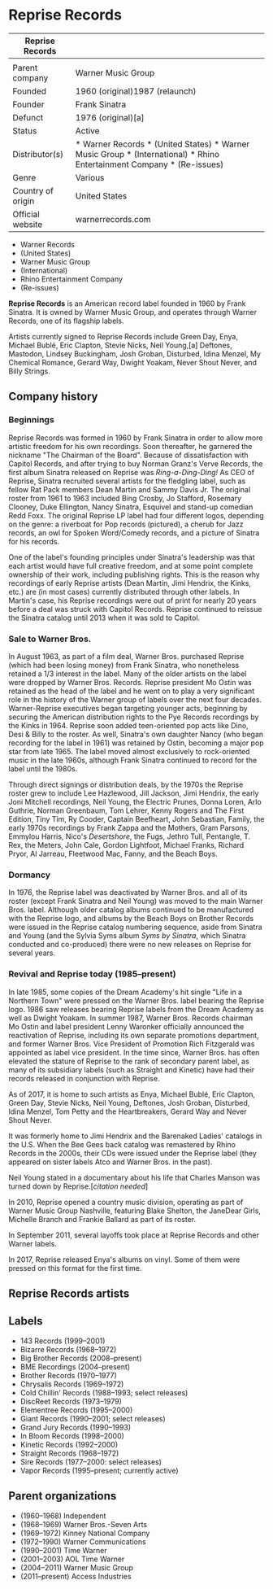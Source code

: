 # Reprise Records

| Reprise Records | |
| --- | --- |
|  | |
| Parent company | Warner Music Group |
| Founded | 1960 (original)1987 (relaunch) |
| Founder | Frank Sinatra |
| Defunct | 1976 (original)\[a] |
| Status | Active |
| Distributor(s) | * Warner Records * (United States) * Warner Music Group * (International) * Rhino Entertainment Company * (Re-issues) |
| Genre | Various |
| Country of origin | United States |
| Official website | warnerrecords.com |

* Warner Records
* (United States)
* Warner Music Group
* (International)
* Rhino Entertainment Company
* (Re-issues)

**Reprise Records** is an American record label founded in 1960 by Frank Sinatra. It is owned by Warner Music Group, and operates through Warner Records, one of its flagship labels.

Artists currently signed to Reprise Records include Green Day, Enya, Michael Bublé, Eric Clapton, Stevie Nicks, Neil Young,\[a] Deftones, Mastodon, Lindsey Buckingham, Josh Groban, Disturbed, Idina Menzel, My Chemical Romance, Gerard Way, Dwight Yoakam, Never Shout Never, and Billy Strings.

Company history
---------------

### Beginnings

Reprise Records was formed in 1960 by Frank Sinatra in order to allow more artistic freedom for his own recordings. Soon thereafter, he garnered the nickname "The Chairman of the Board". Because of dissatisfaction with Capitol Records, and after trying to buy Norman Granz's Verve Records, the first album Sinatra released on Reprise was *Ring-a-Ding-Ding!* As CEO of Reprise, Sinatra recruited several artists for the fledgling label, such as fellow Rat Pack members Dean Martin and Sammy Davis Jr. The original roster from 1961 to 1963 included Bing Crosby, Jo Stafford, Rosemary Clooney, Duke Ellington, Nancy Sinatra, Esquivel and stand-up comedian Redd Foxx. The original Reprise LP label had four different logos, depending on the genre: a riverboat for Pop records (pictured), a cherub for Jazz records, an owl for Spoken Word/Comedy records, and a picture of Sinatra for his records.

One of the label's founding principles under Sinatra's leadership was that each artist would have full creative freedom, and at some point complete ownership of their work, including publishing rights. This is the reason why recordings of early Reprise artists (Dean Martin, Jimi Hendrix, the Kinks, etc.) are (in most cases) currently distributed through other labels. In Martin's case, his Reprise recordings were out of print for nearly 20 years before a deal was struck with Capitol Records. Reprise continued to reissue the Sinatra catalog until 2013 when it was sold to Capitol.

### Sale to Warner Bros.

In August 1963, as part of a film deal, Warner Bros. purchased Reprise (which had been losing money) from Frank Sinatra, who nonetheless retained a 1/3 interest in the label. Many of the older artists on the label were dropped by Warner Bros. Records. Reprise president Mo Ostin was retained as the head of the label and he went on to play a very significant role in the history of the Warner group of labels over the next four decades. Warner-Reprise executives began targeting younger acts, beginning by securing the American distribution rights to the Pye Records recordings by the Kinks in 1964\. Reprise soon added teen-oriented pop acts like Dino, Desi \& Billy to the roster. As well, Sinatra's own daughter Nancy (who began recording for the label in 1961\) was retained by Ostin, becoming a major pop star from late 1965\. The label moved almost exclusively to rock-oriented music in the late 1960s, although Frank Sinatra continued to record for the label until the 1980s.

Through direct signings or distribution deals, by the 1970s the Reprise roster grew to include Lee Hazlewood, Jill Jackson, Jimi Hendrix, the early Joni Mitchell recordings, Neil Young, the Electric Prunes, Donna Loren, Arlo Guthrie, Norman Greenbaum, Tom Lehrer, Kenny Rogers and The First Edition, Tiny Tim, Ry Cooder, Captain Beefheart, John Sebastian, Family, the early 1970s recordings by Frank Zappa and the Mothers, Gram Parsons, Emmylou Harris, Nico's *Desertshore*, the Fugs, Jethro Tull, Pentangle, T. Rex, the Meters, John Cale, Gordon Lightfoot, Michael Franks, Richard Pryor, Al Jarreau, Fleetwood Mac, Fanny, and the Beach Boys.

### Dormancy

In 1976, the Reprise label was deactivated by Warner Bros. and all of its roster (except Frank Sinatra and Neil Young) was moved to the main Warner Bros. label. Although older catalog albums continued to be manufactured with the Reprise logo, and albums by the Beach Boys on Brother Records were issued in the Reprise catalog numbering sequence, aside from Sinatra and Young (and the Sylvia Syms album *Syms by Sinatra*, which Sinatra conducted and co-produced) there were no new releases on Reprise for several years.

### Revival and Reprise today (1985–present)

In late 1985, some copies of the Dream Academy's hit single "Life in a Northern Town" were pressed on the Warner Bros. label bearing the Reprise logo. 1986 saw releases bearing Reprise labels from the Dream Academy as well as Dwight Yoakam. In summer 1987, Warner Bros. Records chairman Mo Ostin and label president Lenny Waronker officially announced the reactivation of Reprise, including its own separate promotions department, and former Warner Bros. Vice President of Promotion Rich Fitzgerald was appointed as label vice president. In the time since, Warner Bros. has often elevated the stature of Reprise to the rank of secondary parent label, as many of its subsidiary labels (such as Straight and Kinetic) have had their records released in conjunction with Reprise.

As of 2017, it is home to such artists as Enya, Michael Bublé, Eric Clapton, Green Day, Stevie Nicks, Neil Young, Deftones, Josh Groban, Disturbed, Idina Menzel, Tom Petty and the Heartbreakers, Gerard Way and Never Shout Never.

It was formerly home to Jimi Hendrix and the Barenaked Ladies' catalogs in the U.S. When the Bee Gees back catalog was remastered by Rhino Records in the 2000s, their CDs were issued under the Reprise label (they appeared on sister labels Atco and Warner Bros. in the past).

Neil Young stated in a documentary about his life that Charles Manson was turned down by Reprise.\[*citation needed*]

In 2010, Reprise opened a country music division, operating as part of Warner Music Group Nashville, featuring Blake Shelton, the JaneDear Girls, Michelle Branch and Frankie Ballard as part of its roster.

In September 2011, several layoffs took place at Reprise Records and other Warner labels.

In 2017, Reprise released Enya's albums on vinyl. Some of them were pressed on this format for the first time.

Reprise Records artists
-----------------------

Labels
------

* 143 Records (1999–2001\)
* Bizarre Records (1968–1972\)
* Big Brother Records (2008–present)
* BME Recordings (2004–present)
* Brother Records (1970–1977\)
* Chrysalis Records (1969–1972\)
* Cold Chillin' Records (1988–1993; select releases)
* DiscReet Records (1973–1979\)
* Elementree Records (1995–2000\)
* Giant Records (1990–2001; select releases)
* Grand Jury Records (1990–1993\)
* In Bloom Records (1998–2000\)
* Kinetic Records (1992–2000\)
* Straight Records (1968–1972\)
* Sire Records (1977–2000: select releases)
* Vapor Records (1995–present; currently active)

Parent organizations
--------------------

* (1960–1968\) Independent
* (1968–1969\) Warner Bros.-Seven Arts
* (1969–1972\) Kinney National Company
* (1972–1990\) Warner Communications
* (1990–2001\) Time Warner
* (2001–2003\) AOL Time Warner
* (2004–2011\) Warner Music Group
* (2011–present) Access Industries